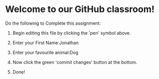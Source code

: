 # Welcome to our GitHub classroom!

Do the following to Complete this assignment:

1. Begin editing this file by clicking the 'pen' symbol above.

2. Enter your First Name:Jonathan

3. Enter your favourite animal:Dog

4. Now click the green 'commit changes' button at the bottom.

5. Done!
